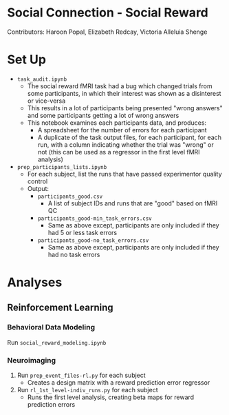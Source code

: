 # Social Connection - Social Reward
Contributors: Haroon Popal, Elizabeth Redcay, Victoria Alleluia Shenge


# Set Up
- `task_audit.ipynb`
  - The social reward fMRI task had a bug which changed trials from some participants, in which their interest was shown as a disinterest or vice-versa
  - This results in a lot of participants being presented "wrong answers" and some participants getting a lot of wrong answers
  - This notebook examines each participants data, and produces:
    - A spreadsheet for the number of errors for each participant
    - A duplicate of the task output files, for each participant, for each run, with a column indicating whether the trial was "wrong" or not (this can be used as a regressor in the first level fMRI analysis)
- `prep_participants_lists.ipynb`
  - For each subject, list the runs that have passed experimentor quality control
  - Output:
    - `participants_good.csv`
      - A list of subject IDs and runs that are "good" based on fMRI QC
    - `participants_good-min_task_errors.csv`
      - Same as above except, participants are only included if they had 5 or less task errors
    - `participants_good-no_task_errors.csv`
      - Same as above except, participants are only included if they had no task errors


# Analyses

## Reinforcement Learning
### Behavioral Data Modeling
Run `social_reward_modeling.ipynb`

### Neuroimaging

1. Run `prep_event_files-rl.py` for each subject
    - Creates a design matrix with a reward prediction error regressor
2. Run `rl_1st_level-indiv_runs.py` for each subject
    - Runs the first level analysis, creating beta maps for reward prediction errors

